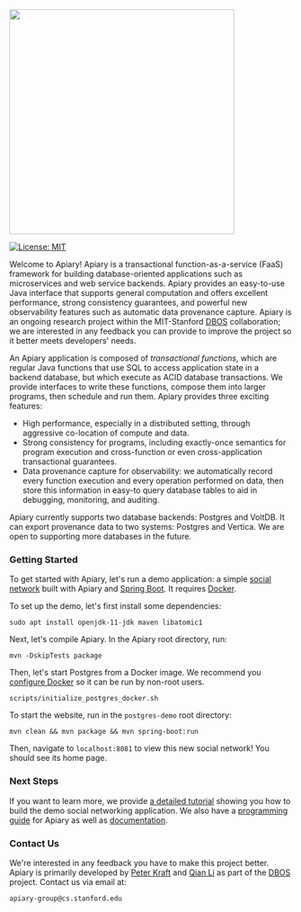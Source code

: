 <img src="https://storage.googleapis.com/apiary_public/apiary_logo_timeburner.png" width="400">

[![License: MIT](https://img.shields.io/badge/License-MIT-yellow.svg)](https://opensource.org/licenses/MIT)

Welcome to Apiary!  Apiary is a transactional function-as-a-service (FaaS) framework for building
database-oriented applications such as microservices and web service backends.
Apiary provides an easy-to-use Java interface that supports general computation
and offers excellent performance, strong consistency guarantees,
and powerful new observability features such as automatic data provenance capture.
Apiary is an ongoing research project within the MIT-Stanford
[DBOS](https://dbos-project.github.io/) collaboration;
we are interested in any feedback you can provide to improve the project
so it better meets developers' needs.

An Apiary application is composed of _transactional functions_,
which are regular Java functions that use SQL to access application state in a backend database,
but which execute as ACID database transactions.
We provide interfaces to write these functions, compose them into larger programs,
then schedule and run them.  Apiary provides three exciting features:

* High performance, especially in a distributed setting,
  through aggressive co-location of compute and data.
* Strong consistency for programs, including exactly-once semantics for program execution
  and cross-function or even cross-application transactional guarantees.
* Data provenance capture for observability: we automatically record
  every function execution and every operation performed on data,
  then store this information in easy-to query database tables to aid in
  debugging, monitoring, and auditing.

Apiary currently supports two database backends: Postgres and VoltDB.
It can export provenance data to two systems: Postgres and Vertica.
We are open to supporting more databases in the future.

### Getting Started

To get started with Apiary, let's run a demo application:
a simple [social network](postgres-demo/)
built with Apiary and [Spring Boot](https://spring.io/projects/spring-boot).
It requires [Docker](https://docs.docker.com/engine/install/).

To set up the demo, let's first install some dependencies:

```shell
sudo apt install openjdk-11-jdk maven libatomic1
```

Next, let's compile Apiary. In the Apiary root directory, run:

```shell
mvn -DskipTests package
```

Then, let's start Postgres from a Docker image. We recommend you [configure Docker](https://docs.docker.com/engine/install/linux-postinstall/) so it can be run by non-root users.

```shell
scripts/initialize_postgres_docker.sh
```

To start the website, run in the `postgres-demo` root directory:
```shell
mvn clean && mvn package && mvn spring-boot:run
```

Then, navigate to `localhost:8081` to view this new social network!
You should see its home page.

### Next Steps
If you want to learn more, we provide [a detailed tutorial](postgres-demo/README.md)
showing you how to build the demo social networking application.
We also have a [programming guide](ProgrammingGuide.md)
for Apiary as well as [documentation](https://dbos-project.github.io/apiary-docs/).

### Contact Us

We're interested in any feedback you have to make this project better.
Apiary is primarily developed by [Peter Kraft](http://petereliaskraft.net/)
and [Qian Li](https://cs.stanford.edu/people/qianli/)
as part of the [DBOS](https://dbos-project.github.io/) project.
Contact us via email at:
```
apiary-group@cs.stanford.edu
```